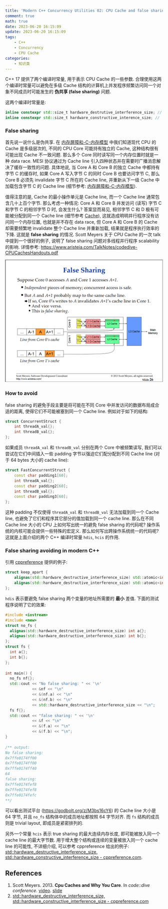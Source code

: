 ```yaml
---
title: 'Modern C++ Concurrency Utilities 02: CPU Cache and false sharing'
comment: true
math: true
date: 2023-06-20 16:15:09
update: 2023-06-20 16:15:09
tags:
    - C++
    - Concurrency
    - CPU Cache
categories:
    - 知识类
---
```


C++ 17 提供了两个编译时常量, 用于表示 CPU Cache 的一些参数. 合理使用这两个编译时常量可以避免在多级 Cache 结构的计算机上并发程序频繁访问同一个对象不同成员时可能发生的 **伪共享 (false sharing)** 问题.

<!--more-->

这两个编译时常量是:

```cpp
inline constexpr std::size_t hardware_destrutive_interference_size; // 下简称: hdis
inline constexpr std::size_t hardware_constructive_interence_size; // 下简称: hcis
```

### False sharing

首先说一说什么是伪共享. 在 [内存屏障和-C-内存模型](/内存屏障和-C-内存模型) 中我们知道现代 CPU 的 Cache 是多级层次的, 不同的 CPU Core 可能持有独立的 Cache, 这种结构很有可能出现 Cache 不一致问题. 那么多个 Core 同时读写同一个内存位置时就是一种 data race. MESI 协议通过为 Cache line 引入四种状态并在需要时广播消息解决了缓存一致性的问题. 具体地说, 当 Core A 和 Core B 的独立 Cache 中都持有字节 C 的缓存时, 如果 Core A 写入字节 C 的同时 Core B 也要访问字节 C, 那么 Core B 必须先 invalidate 字节 C 所在的 Cache line, 并重新从下一级 Cache 中加载包含字节 C 的 Cache line (细节参考: [内存屏障和-C-内存模型](/内存屏障和-C-内存模型)).

值得注意的是, Cache 的最小操作单元是 Cache line, 而一个 Cache line 通常包含几十上百个字节. 那么考虑一种情况: Core A 和 Core B 并发访问 (读写) 字节 C 和字节 C 的相邻字节 D 时, 会发生什么? 答案显而易见, 相邻字节 C 和 D 极有可能被分配到同一个 Cache line (细节参考 [Cache](/Cache)), 这就造成明明并行程序没有访问同一个内存位置, 也就是并不存在 data race, 但 Core A 和 Core B 的 Cache 却需要频繁地 invalidate 整个 Cache line 并重新加载, 结果就是程序执行效率的下降. 这就是 **false sharing** 的情况. Scott Meyers 关于 CPU Cache 的一次 talk 中提到一个很好的例子, 说明了 false sharing 问题对多线程并行程序 scalability 的影响. 详情参考: https://www.aristeia.com/TalkNotes/codedive-CPUCachesHandouts.pdf

![False sharing. Image from: Scott Meyers-Cpu Caches and Why You Care](Modern-C-Concurrency-Utilities-02-Cache-Size/false_sharing.png)

### How to avoid

false sharing 的避免手段主要是将可能在不同 Core 中并发访问的数据布局成合适的距离, 使得它们不可能被塞到同一个 Cache line. 例如对于如下的结构:

```cpp
struct ConcurrentStruct {
    int threadA_val{};
    int threadB_val{};
};
```

如果成员 `threadA_val` 和 `threadB_val` 分别在两个 Core 中被频繁读写, 我们可以尝试在它们中间插入一些 padding 字节以强迫它们配分配到不同 Cache line (对于 64 bytes 大小的 cache line):

```cpp
struct FastConcurrentStruct {
    const char padding1[60];
    int threadA_val{};
    const char padding2[60];
    int threadB_val{};
    const char padding3[60];
};
```

这种 padding 不仅使得 `threadA_val` 和 `threadB_val` 无法加载到同一个 Cache line, 也避免了它们和程序其它部分的值加载到同一个 cache line. 那么在不同 Cache line 大小的 CPU 上如何写出统一的避免 false sharing 的代码呢? 操作系统的内核可能会提供一些特殊的宏定义. 那么如何写出跨操作系统统一的代码呢? 这就是上面介绍的两个 C++ 编译时常量 `hdis`, `hcis` 的作用.

### False sharing avoiding in modern C++

引用 [cppreference](https://en.cppreference.com/w/cpp/thread/hardware_destructive_interference_size) 提供的例子:

```cpp
struct keep_apart {
    alignas(std::hardware_destructive_interference_size) std::atomic<int> cat;
    alignas(std::hardware_destructive_interference_size) std::atomic<int> dog;
};
```

`hdis` 表示要避免 false sharing 两个变量的地址所需要的 **最小** 差值. 下面的测试程序说明了它的效果:

```cpp
#include <iostream>
#include <new>
struct no_fs {
  alignas(std::hardware_destructive_interference_size) int a{};
  alignas(std::hardware_destructive_interference_size) int b{};
};
struct fs {
  int a{};
  int b{};
};

int main() {
  no_fs nf{};
  std::cout << "No false sharing: " << '\n'
            << &nf << "\n"
            << &(nf.a) << "\n"
            << &(nf.b) << "\n"
            << std::hardware_destructive_interference_size << "\n";
  fs f{};
  std::cout << "false sharing: " << '\n'
            << &f << "\n"
            << &(f.a) << "\n"
            << &(f.b) << "\n";
}

/** output:
No false sharing: 
0x7ffe0174ff00
0x7ffe0174ff00
0x7ffe0174ff40
64
false sharing: 
0x7ffe0174fef8
0x7ffe0174fef8
0x7ffe0174fefc
**/
```

可以看出测试平台 (https://godbolt.org/z/M3bs16cY6) 的 Cache line 大小是 64 字节, 并且 `no_fs` 结构体中的成员地址都按照 64 字节对齐. 而 `fs` 结构的成员则是 trivial layout, 即成员是紧密排列的.

另外一个常量 `hcis` 表示 true sharing 的最大连续内存长度, 即可能被放入同一个 cache line 的最大字节数. 用于增大整个结构或连续的变量被放入同一个 cache line 的可能性, 不详细介绍, 可以参考 cppreference 给出的例子: [std::hardware_destructive_interference_size, std::hardware_constructive_interference_size - cppreference.com](https://en.cppreference.com/w/cpp/thread/hardware_destructive_interference_size).

## References

1. Scott Meyers. 2013. **Cpu Caches and Why You Care**. In *code::dive conference*. [video](https://www.youtube.com/watch?v=WDIkqP4JbkE). [slide](https://www.aristeia.com/TalkNotes/codedive-CPUCachesHandouts.pdf)
2. [std::hardware_destructive_interference_size, std::hardware_constructive_interference_size - cppreference.com](https://en.cppreference.com/w/cpp/thread/hardware_destructive_interference_size)
